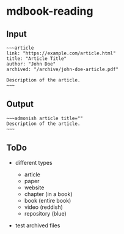 # mdbook-reading



## Input

```
~~~article
link: "https://example.com/article.html"
title: "Article Title"
author: "John Doe"
archived: "/archive/john-doe-article.pdf"

Description of the article.
~~~
```

## Output

```
~~~admonish article title=""
Description of the article.
~~~
```

## ToDo

- different types
    - article
    - paper
    - website
    - chapter (in a book)
    - book (entire book)
    - video (reddish)
    - repository (blue)

- test archived files
